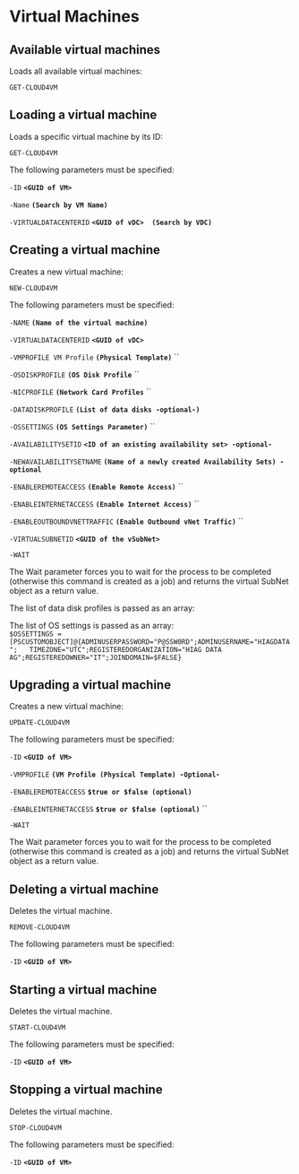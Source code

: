 # Virtual Machines

## Available virtual machines

Loads all available virtual machines:

`GET-CLOUD4VM`

## Loading a virtual machine 

Loads a specific virtual machine by its ID: 

`GET-CLOUD4VM`

The following parameters must be specified: 

`-ID` **`<GUID of VM>`**

`-Name` **`(Search by VM Name)`**

`-VIRTUALDATACENTERID` **`<GUID of vDC>  (Search by VDC)`**

## Creating a virtual machine 

Creates a new virtual machine: 

`NEW-CLOUD4VM`

The following parameters must be specified: 

`-NAME` **`(Name of the virtual machine)`**

`-VIRTUALDATACENTERID` **`<GUID of vDC>`**

`-VMPROFILE VM Profile` **`(Physical Template)`** ``

`-OSDISKPROFILE` **`(OS Disk Profile`** ``

`-NICPROFILE` **`(Network Card Profiles`** ``

`-DATADISKPROFILE` **`(List of data disks -optional-)`** 

`-OSSETTINGS` **`(OS Settings Parameter)`** ``

`-AVAILABILITYSETID` **`<ID of an existing availability set> -optional-`** 

`-NEWAVAILABILITYSETNAME` **`(Name of a newly created Availability Sets) -optional`**

`-ENABLEREMOTEACCESS` **`(Enable Remote Access)`** ``

`-ENABLEINTERNETACCESS` **`(Enable Internet Access)`** ``

`-ENABLEOUTBOUNDVNETTRAFFIC` **`(Enable Outbound vNet Traffic)`** ``

`-VIRTUALSUBNETID` **`<GUID of the vSubNet>`**

`-WAIT`

The Wait parameter forces you to wait for the process to be completed \(otherwise this command is created as a job\) and returns the virtual SubNet object as a return value.

The list of data disk profiles is passed as an array:

The list of OS settings is passed as an array:   
`$OSSETTINGS = [PSCUSTOMOBJECT]@{ADMINUSERPASSWORD="P@SSW0RD";ADMINUSERNAME="HIAGDATA";  
TIMEZONE="UTC";REGISTEREDORGANIZATION="HIAG DATA AG";REGISTEREDOWNER="IT";JOINDOMAIN=$FALSE}`

## Upgrading a virtual machine 

Creates a new virtual machine: 

`UPDATE-CLOUD4VM`

The following parameters must be specified: 

`-ID` **`<GUID of VM>`**

`-VMPROFILE` **`(VM Profile (Physical Template) -Optional-`**

`-ENABLEREMOTEACCESS` **`$true or $false (optional)`** 

`-ENABLEINTERNETACCESS` **`$true or $false (optional)`** ``

`-WAIT`

The Wait parameter forces you to wait for the process to be completed \(otherwise this command is created as a job\) and returns the virtual SubNet object as a return value.

## Deleting a virtual machine 

Deletes the virtual machine. 

`REMOVE-CLOUD4VM`

The following parameters must be specified: 

`-ID` **`<GUID of VM>`**

## Starting a virtual machine 

Deletes the virtual machine. 

`START-CLOUD4VM`

The following parameters must be specified: 

`-ID` **`<GUID of VM>`**

## Stopping a virtual machine 

Deletes the virtual machine. 

`STOP-CLOUD4VM`

The following parameters must be specified: 

`-ID` **`<GUID of VM>`**

